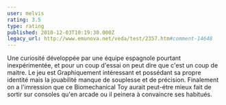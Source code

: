 ```yaml
---
user: melvis
rating: 3.5
type: rating
published: 2010-12-03T10:19:30.000Z
legacy_url: http://www.emunova.net/veda/test/2357.htm#comment-14648
---
```

Une curiosité développée par une équipe espagnole pourtant inexpérimentée, et pour un coup d'essai on peut dire que c'est un coup de maitre.
Le jeu est Graphiquement intéressant et possédant sa propre identité mais la jouabilité manque de souplesse et de précision.
Finalement on a l'imression que ce Biomechanical Toy aurait peut-étre mieux fait de sortir sur consoles qu'en arcade ou il peinera à convaincre ses habitués.